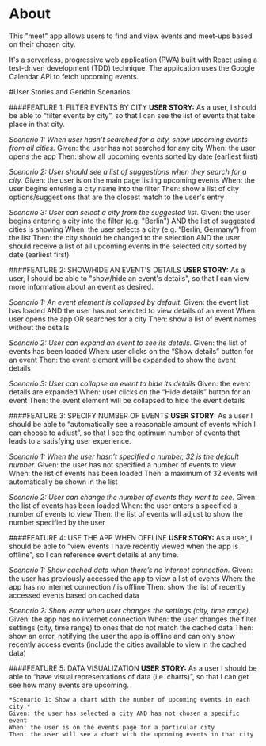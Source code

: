 # About
This "meet" app allows users to find and view events and meet-ups based on their chosen city.

It's a serverless, progressive web application (PWA) built with React using a test-driven development (TDD) technique. The application uses the Google Calendar API to fetch upcoming events.

#User Stories and Gerkhin Scenarios

####FEATURE 1: FILTER EVENTS BY CITY
**USER STORY:** As a user, I should be able to “filter events by city”, so that I can see the list of events that take place in that city.

*Scenario 1: When user hasn’t searched for a city, show upcoming events from all cities.*
Given: the user has not searched for any city
When: the user opens the app
Then: show all upcoming events sorted by date (earliest first)

*Scenario 2: User should see a list of suggestions when they search for a city.*
Given: the user is on the main page listing upcoming events
When: the user begins entering a city name into the filter
Then: show a list of city options/suggestions that are the closest match to the user's entry

*Scenario 3: User can select a city from the suggested list.*
Given: the user begins entering a city into the filter (e.g. "Berlin") AND the list of suggested cities is showing
When: the user selects a city (e.g. “Berlin, Germany”) from the list
Then: the city should be changed to the selection AND the user should receive a list of all upcoming events in the selected city sorted by date (earliest first)

####FEATURE 2: SHOW/HIDE AN EVENT'S DETAILS
**USER STORY:** As a user, I should be able to "show/hide an event's details", so that I can view more information about an event as desired.

*Scenario 1: An event element is collapsed by default.*
Given: the event list has loaded AND the user has not selected to view details of an event
When: user opens the app OR searches for a city
Then: show a list of event names without the details

*Scenario 2: User can expand an event to see its details.*
Given: the list of events has been loaded
When: user clicks on the “Show details” button for an event
Then: the event element will be expanded to show the event details

*Scenario 3: User can collapse an event to hide its details*
Given: the event details are expanded
When: user clicks on the “Hide details” button for an event
Then: the event element will be collapsed to hide the event details

####FEATURE 3: SPECIFY NUMBER OF EVENTS
**USER STORY:** As a user I should be able to “automatically see a reasonable amount of events which I can choose to adjust”, so that I see the optimum number of events that leads to a satisfying user experience.

*Scenario 1: When the user hasn’t specified a number, 32 is the default number.*
Given: the user has not specified a number of events to view
When: the list of events has been loaded
Then: a maximum of 32 events will automatically be shown in the list

*Scenario 2: User can change the number of events they want to see.*
Given: the list of events has been loaded
When: the user enters a specified a number of events to view
Then: the list of events will adjust to show the number specified by the user

####FEATURE 4: USE THE APP WHEN OFFLINE
**USER STORY:** As a user, I should be able to "view events I have recently viewed when the app is offline", so I can reference event details at any time.

*Scenario 1: Show cached data when there’s no internet connection.*
Given: the user has previously accessed the app to view a list of events
When: the app has no internet connection / is offline
Then: show the list of recently accessed events based on cached data

*Scenario 2: Show error when user changes the settings (city, time range).*
Given: the app has no internet connection
When: the user changes the filter settings (city, time range) to ones that do not match the cached data
Then: show an error, notifying the user the app is offline and can only show recently access events (include the cities available to view in the cached data)

####FEATURE 5: DATA VISUALIZATION
**USER STORY:** As a user I should be able to “have visual representations of data (i.e. charts)”, so that I can get see how many events are upcoming.

```
*Scenario 1: Show a chart with the number of upcoming events in each city.*
Given: the user has selected a city AND has not chosen a specific event
When: the user is on the events page for a particular city
Then: the user will see a chart with the upcoming events in that city
```
